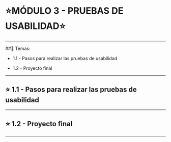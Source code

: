 # :star:MÓDULO 3 - PRUEBAS DE USABILIDAD:star:

---

##:book: Temas:

- 1.1 - Pasos para realizar las pruebas de usabilidad

- 1.2 - Proyecto final

---

## :star: 1.1 - Pasos para realizar las pruebas de usabilidad

---

## :star: 1.2 - Proyecto final

---
